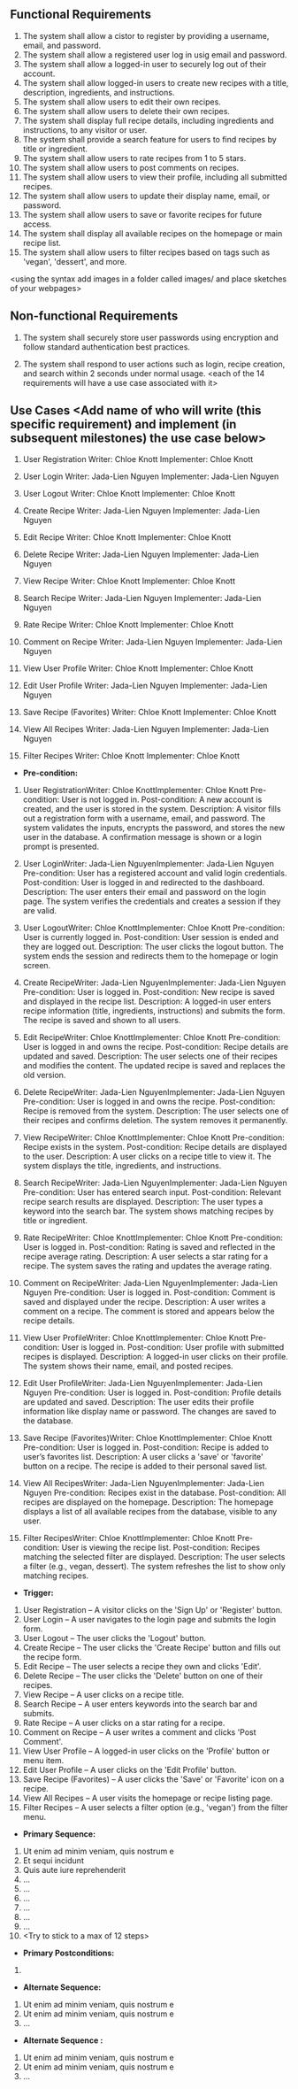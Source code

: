 ## Functional Requirements
1. The system shall allow a cistor to register by providing a username, email, and password.
2. The system shall allow a registered user log in usig email and password.
3. The system shall allow a logged-in user to securely log out of their account.
4. The system shall allow logged-in users to create new recipes with a title, description, ingredients, and instructions.
5. The system shall allow users to edit their own recipes.
6. The system shall allow users to delete their own recipes.
7. The system shall display full recipe details, including ingredients and instructions, to any visitor or user.
8. The system shall provide a search feature for users to find recipes by title or ingredient.
9. The system shall allow users to rate recipes from 1 to 5 stars.
10. The system shall allow users to post comments on recipes.
11. The system shall allow users to view their profile, including all submitted recipes.
12. The system shall allow users to update their display name, email, or password.
13. The system shall allow users to save or favorite recipes for future access.
14. The system shall display all available recipes on the homepage or main recipe list.
15. The system shall allow users to filter recipes based on tags such as 'vegan', 'dessert', and more.

<using the syntax [](images/ui1.png) add images in a folder called images/ and place sketches of your webpages>

## Non-functional Requirements
1. The system shall securely store user passwords using encryption and follow standard authentication best practices.

2. The system shall respond to user actions such as login, recipe creation, and search within 2 seconds under normal usage.
<each of the 14 requirements will have a use case associated with it>

## Use Cases <Add name of who will write (this specific requirement) and implement (in subsequent milestones) the use case below>
1. User Registration
Writer: Chloe Knott
Implementer: Chloe Knott

2. User Login
Writer: Jada-Lien Nguyen
Implementer: Jada-Lien Nguyen

3. User Logout
Writer: Chloe Knott
Implementer: Chloe Knott

4. Create Recipe
Writer: Jada-Lien Nguyen
Implementer: Jada-Lien Nguyen

5. Edit Recipe
Writer: Chloe Knott
Implementer: Chloe Knott

6. Delete Recipe
Writer: Jada-Lien Nguyen
Implementer: Jada-Lien Nguyen

7. View Recipe
Writer: Chloe Knott
Implementer: Chloe Knott

8. Search Recipe
Writer: Jada-Lien Nguyen
Implementer: Jada-Lien Nguyen

9. Rate Recipe
Writer: Chloe Knott
Implementer: Chloe Knott

10. Comment on Recipe
Writer: Jada-Lien Nguyen
Implementer: Jada-Lien Nguyen

11. View User Profile
Writer: Chloe Knott
Implementer: Chloe Knott

12. Edit User Profile
Writer: Jada-Lien Nguyen
Implementer: Jada-Lien Nguyen

13. Save Recipe (Favorites)
Writer: Chloe Knott
Implementer: Chloe Knott

14. View All Recipes
Writer: Jada-Lien Nguyen
Implementer: Jada-Lien Nguyen

15. Filter Recipes
Writer: Chloe Knott
Implementer: Chloe Knott


- **Pre-condition:** <can be a list or short description>
1. User RegistrationWriter: Chloe KnottImplementer: Chloe Knott
    Pre-condition: User is not logged in.
    Post-condition: A new account is created, and the user is stored in the system.
    Description: A visitor fills out a registration form with a username, email, and password. The system validates the inputs, encrypts the password, and stores the new user in the database. A confirmation message is shown or a login prompt is presented.

2. User LoginWriter: Jada-Lien NguyenImplementer: Jada-Lien Nguyen
    Pre-condition: User has a registered account and valid login credentials.
    Post-condition: User is logged in and redirected to the dashboard.
    Description: The user enters their email and password on the login page. The system verifies the credentials and creates a session if they are valid.

3. User LogoutWriter: Chloe KnottImplementer: Chloe Knott
   Pre-condition: User is currently logged in.
    Post-condition: User session is ended and they are logged out.
    Description: The user clicks the logout button. The system ends the session and redirects them to the homepage or login screen.

4. Create RecipeWriter: Jada-Lien NguyenImplementer: Jada-Lien Nguyen
    Pre-condition: User is logged in.
    Post-condition: New recipe is saved and displayed in the recipe list.
    Description: A logged-in user enters recipe information (title, ingredients, instructions) and submits the form. The recipe is saved and shown to all users.

5. Edit RecipeWriter: Chloe KnottImplementer: Chloe Knott
    Pre-condition: User is logged in and owns the recipe.
    Post-condition: Recipe details are updated and saved.
    Description: The user selects one of their recipes and modifies the content. The updated recipe is saved and replaces the old version.

6. Delete RecipeWriter: Jada-Lien NguyenImplementer: Jada-Lien Nguyen
    Pre-condition: User is logged in and owns the recipe.
    Post-condition: Recipe is removed from the system.
    Description: The user selects one of their recipes and confirms deletion. The system removes it permanently.

7. View RecipeWriter: Chloe KnottImplementer: Chloe Knott
    Pre-condition: Recipe exists in the system.
    Post-condition: Recipe details are displayed to the user.
    Description: A user clicks on a recipe title to view it. The system displays the title, ingredients, and instructions.

8. Search RecipeWriter: Jada-Lien NguyenImplementer: Jada-Lien Nguyen
    Pre-condition: User has entered search input.
    Post-condition: Relevant recipe search results are displayed.
    Description: The user types a keyword into the search bar. The system shows matching recipes by title or ingredient.

9. Rate RecipeWriter: Chloe KnottImplementer: Chloe Knott
    Pre-condition: User is logged in.
    Post-condition: Rating is saved and reflected in the recipe average rating.
    Description: A user selects a star rating for a recipe. The system saves the rating and updates the average rating.

10. Comment on RecipeWriter: Jada-Lien NguyenImplementer: Jada-Lien Nguyen
    Pre-condition: User is logged in.
    Post-condition: Comment is saved and displayed under the recipe.
    Description: A user writes a comment on a recipe. The comment is stored and appears below the recipe details.

11. View User ProfileWriter: Chloe KnottImplementer: Chloe Knott
    Pre-condition: User is logged in.
    Post-condition: User profile with submitted recipes is displayed.
    Description: A logged-in user clicks on their profile. The system shows their name, email, and posted recipes.

12. Edit User ProfileWriter: Jada-Lien NguyenImplementer: Jada-Lien Nguyen
    Pre-condition: User is logged in.
    Post-condition: Profile details are updated and saved.
    Description: The user edits their profile information like display name or password. The changes are saved to the database.

13. Save Recipe (Favorites)Writer: Chloe KnottImplementer: Chloe Knott
    Pre-condition: User is logged in.
    Post-condition: Recipe is added to user’s favorites list.
    Description: A user clicks a 'save' or 'favorite' button on a recipe. The recipe is added to their personal saved list.

14. View All RecipesWriter: Jada-Lien NguyenImplementer: Jada-Lien Nguyen
    Pre-condition: Recipes exist in the database.
    Post-condition: All recipes are displayed on the homepage.
    Description: The homepage displays a list of all available recipes from the database, visible to any user.

15. Filter RecipesWriter: Chloe KnottImplementer: Chloe Knott
    Pre-condition: User is viewing the recipe list.
    Post-condition: Recipes matching the selected filter are displayed.
    Description: The user selects a filter (e.g., vegan, dessert). The system refreshes the list to show only matching recipes.

- **Trigger:** <can be a list or short description>
1. User Registration – A visitor clicks on the 'Sign Up' or 'Register' button.
2. User Login – A user navigates to the login page and submits the login form.
3. User Logout – The user clicks the 'Logout' button.
4. Create Recipe – The user clicks the 'Create Recipe' button and fills out the recipe form.
5. Edit Recipe – The user selects a recipe they own and clicks 'Edit'.
6. Delete Recipe – The user clicks the 'Delete' button on one of their recipes.
7. View Recipe – A user clicks on a recipe title.
8. Search Recipe – A user enters keywords into the search bar and submits.
9. Rate Recipe – A user clicks on a star rating for a recipe.
10. Comment on Recipe – A user writes a comment and clicks 'Post Comment'.
11. View User Profile – A logged-in user clicks on the 'Profile' button or menu item.
12. Edit User Profile – A user clicks on the 'Edit Profile' button.
13. Save Recipe (Favorites) – A user clicks the 'Save' or 'Favorite' icon on a recipe.
14. View All Recipes – A user visits the homepage or recipe listing page.
15. Filter Recipes – A user selects a filter option (e.g., 'vegan') from the filter menu.

- **Primary Sequence:**
1. Ut enim ad minim veniam, quis nostrum e
2. Et sequi incidunt
3. Quis aute iure reprehenderit
4. ...
5. ...
6. ...
7. ...
8. ...
9. ...
10. <Try to stick to a max of 12 steps>


- **Primary Postconditions:** <can be a list or short description>
1. 


- **Alternate Sequence:** <you can have more than one alternate sequence to describe multiple issues that may arise and their outcomes>
1. Ut enim ad minim veniam, quis nostrum e
2. Ut enim ad minim veniam, quis nostrum e
3. ...


- **Alternate Sequence <optional>:** <you can have more than one alternate sequence to describe multiple issues that may arise>
1. Ut enim ad minim veniam, quis nostrum e
2. Ut enim ad minim veniam, quis nostrum e
3. ...

